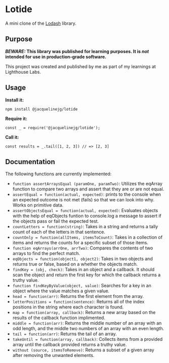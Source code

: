 # Lotide

A mini clone of the [Lodash](https://lodash.com) library.

## Purpose

**_BEWARE:_ This library was published for learning purposes. It is _not_ intended for use in production-grade software.**

This project was created and published by me as part of my learnings at Lighthouse Labs. 

## Usage

**Install it:**

`npm install @jacquelinejg/lotide`

**Require it:**

`const _ = require('@jacquelinejg/lotide');`

**Call it:**

`const results = _.tail([1, 2, 3]) // => [2, 3]`

## Documentation

The following functions are currently implemented:

* `function assertArraysEqual (paramOne, paramTwo)`: Utilizes the eqArray function to compare two arrays and assert that they are or are not equal.
* `assertEqual = function(actual, expected)`: prints to the console when an expected outcome is not met (fails) so that we can look into why. Works on primitive data.
* `assertObjectsEqual = function(actual, expected)`: Evaluates objects with the help of eqObjects funtion to console.log a message to assert if the objects pass or fail the expected test.
* `countLetters = function(string)`: Takes in a string and returns a tally count of each of the letters in that sentence.
* `countOnly = function(allItems, itemsToCount)`: Takes in a collection of items and returns the counts for a specific subset of those items.
* `function eqArrays(arrOne, arrTwo)`: Compares the contents of two arrays to find the perfect match.
* `eqObjects = function(object1, object2)`: Takes in two objects and returns true or false, based on a whether the objects match.
* `findKey = (obj, check)`: Takes in an object and a callback. It should scan the object and return the first key for which the callback returns a truthy value.
* `function findKeyByValue(object, value)`: Searches for a key in an object where the value matches a given value.
* `head = function(arr)`: Returns the first element from the array.
* `letterPositions = function(sentence)`: Returns all of the index positions in the string where each character is found.
* `map = function(array, callback)`: Returns a new array based on the results of the callback function implimented.
* `middle = function(arr)`: Returns the middle number of an array with an odd length, and the middle two numbers of an array with an even length.
* `tail = function(arr)`: Returns the tail of an array.
* `takeUntil = function(array, callback)`: Collects items from a provided array until the callback provided returns a truthy value.
* `without (source, itemsToRemove)`: Returns a subset of a given array after removing the unwanted elements.